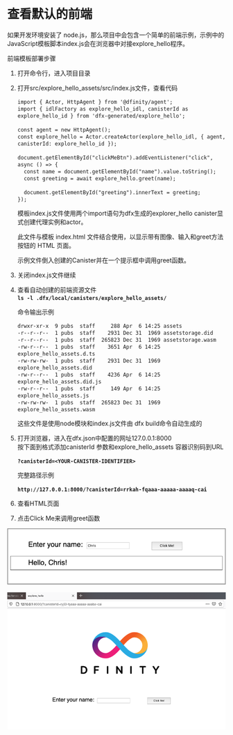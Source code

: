 # 查看默认的前端

如果开发环境安装了 node.js，那么项目中会包含一个简单的前端示例，示例中的JavaScript模板脚本index.js会在浏览器中对接explore\_hello程序。

前端模板部署步骤

1. 打开命令行，进入项目目录
2. 打开src/explore\_hello\_assets/src/index.js文件，查看代码  


   ```text
   import { Actor, HttpAgent } from '@dfinity/agent';
   import { idlFactory as explore_hello_idl, canisterId as explore_hello_id } from 'dfx-generated/explore_hello';

   const agent = new HttpAgent();
   const explore_hello = Actor.createActor(explore_hello_idl, { agent, canisterId: explore_hello_id });

   document.getElementById("clickMeBtn").addEventListener("click", async () => {
     const name = document.getElementById("name").value.toString();
     const greeting = await explore_hello.greet(name);

     document.getElementById("greeting").innerText = greeting;
   });
   ```

   模板index.js文件使用两个import语句为dfx生成的explorer\_hello canister显式创建代理实例和actor。

   此文件与模板 index.html 文件结合使用，以显示带有图像、输入和greet方法按钮的 HTML 页面。

   示例文件倒入创建的Canister并在一个提示框中调用greet函数。

3. 关闭index.js文件继续
4. 查看自动创建的前端资源文件  
   **`ls -l .dfx/local/canisters/explore_hello_assets/`**

   命令输出示例



   ```text
   drwxr-xr-x  9 pubs  staff     288 Apr  6 14:25 assets
   -r--r--r--  1 pubs  staff    2931 Dec 31  1969 assetstorage.did
   -r--r--r--  1 pubs  staff  265823 Dec 31  1969 assetstorage.wasm
   -rw-r--r--  1 pubs  staff    3651 Apr  6 14:25 explore_hello_assets.d.ts
   -rw-rw-rw-  1 pubs  staff    2931 Dec 31  1969 explore_hello_assets.did
   -rw-r--r--  1 pubs  staff    4236 Apr  6 14:25 explore_hello_assets.did.js
   -rw-r--r--  1 pubs  staff     149 Apr  6 14:25 explore_hello_assets.js
   -rw-rw-rw-  1 pubs  staff  265823 Dec 31  1969 explore_hello_assets.wasm
   ```

   这些文件是使用node模块和index.js文件由 dfx build命令自动生成的

5. 打开浏览器，进入在dfx.json中配置的网址127.0.0.1:8000  
   按下面到格式添加canisterId 参数和explore\_hello\_assets 容器识别码到URL

   **`?canisterId=<YOUR-CANISTER-IDENTIFIER>`**

   完整路径示例

   **`http://127.0.0.1:8000/?canisterId=rrkah-fqaaa-aaaaa-aaaaq-cai`**

6. 查看HTML页面  
7. 点击Click Me来调用greet函数 

![](../../.gitbook/assets/image%20%284%29.png)

![](../../.gitbook/assets/image%20%286%29.png)

